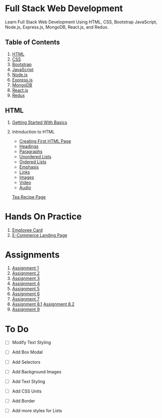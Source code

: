 # Full Stack Web Development
Learn Full Stack Web Development Using HTML, CSS, Bootstrap JavaScript, Node.js, Express.js, MongoDB, React.js, and Redux.

## Table of Contents
1. [HTML](#html)
2. [CSS](#css)
3. [Bootstrap](#bootstrap)
4. [JavaScript](#javascript)
5. [Node.js](#nodejs)
6. [Express.js](#expressjs)
7. [MongoDB](#mongodb)
8. [React.js](#reactjs)
9. [Redux](#redux)

## HTML

1. [Getting Started With Basics](https://vigneshvaranasi.github.io/FSWD/01-Getting%20Started%20with%20Basics!/1.index)

2. Introduction to HTML
      - [Creating First HTML Page](https://vigneshvaranasi.github.io/FSWD/02-Intro%20to%20HTML/01-Creating%20First%20HTML%20Page)
      - [Headings](https://vigneshvaranasi.github.io/FSWD/02-Intro%20to%20HTML/02-Headings)
      - [Paragraphs](https://vigneshvaranasi.github.io/FSWD/02-Intro%20to%20HTML/03-Paragraph)
      - [Unordered Lists](https://vigneshvaranasi.github.io/FSWD/02-Intro%20to%20HTML/04-Unordered%20Lists)
      - [Ordered Lists](https://vigneshvaranasi.github.io/FSWD/02-Intro%20to%20HTML/05-Ordered%20List)
      - [Emphasis](https://vigneshvaranasi.github.io/FSWD/02-Intro%20to%20HTML/06-Emphasis)
      - [Links](https://vigneshvaranasi.github.io/FSWD/02-Intro%20to%20HTML/07-Anchor%20Tag)
      - [Images](https://vigneshvaranasi.github.io/FSWD/02-Intro%20to%20HTML/08-Image)
      - [Video](https://vigneshvaranasi.github.io/FSWD/02-Intro%20to%20HTML/09-Video)
      - [Audio](https://vigneshvaranasi.github.io/FSWD/02-Intro%20to%20HTML/10-Audio)
      
      [Tea Recipe Page](https://vigneshvaranasi.github.io/FSWD/02-Intro%20to%20HTML/Tea%20Recipe)

# Hands On Practice
1. [Employee Card](https://vigneshvaranasi.github.io/FSWD/Hands-On-Practice/01-Employee%20Card/)
2. [E-Commerce Landing Page](https://vigneshvaranasi.github.io/FSWD/Hands-On-Practice/02-E-Commerce/)

# Assignments
1. [Assignment 1](https://vigneshvaranasi.github.io/FSWD/Assignments/01-Session/01-Assignment)
2. [Assignment 2](https://vigneshvaranasi.github.io/FSWD/Assignments/01-Session/02-Assignment)
3. [Assignment 3](https://vigneshvaranasi.github.io/FSWD/Assignments/01-Session/03-Assignment)
4. [Assignment 4](https://vigneshvaranasi.github.io/FSWD/Assignments/02-Session/04-1-Assignment)
5. [Assignment 5](https://vigneshvaranasi.github.io/FSWD/Assignments/02-Session/05-1-Assignment)
6. [Assignment 6](https://vigneshvaranasi.github.io/FSWD/Assignments/02-Session/06-Assignment)
7. [Assignment 7](https://vigneshvaranasi.github.io/FSWD/Assignments/03-Session/07-Assignment)
8. [Assignment 8.1](https://vigneshvaranasi.github.io/FSWD/Assignments/03-Session/08-1-Assignment)
[Assignment 8.2](https://vigneshvaranasi.github.io/FSWD/Assignments/03-Session/08-2-Assignment)
9. [Assignment 9](https://vigneshvaranasi.github.io/FSWD/Assignments/03-Session/09-1-Assignment)


# To Do
- [ ] Modify Text Styling
- [ ] Add Box Modal
- [ ] Add Selectors
- [ ] Add Background Images
- [ ] Add Text Styling
- [ ] Add CSS Units
- [ ] Add Border
- [ ] Add more styles for Lists


